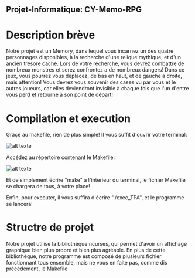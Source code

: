 ## Projet-Informatique: CY-Memo-RPG


# Description brève

Notre projet est un Memory, dans lequel vous incarnez un des quatre personnages disponibles, à la recherche d'une relique mythique, et d'un ancien trésore caché. Lors de votre recherche, vous devrez combattre de nombreux monstres et serez confrontez a de nombreux dangers! 
Dans ce jeux, vous pourrez vous déplacez, de bas en haut, et de gauche à droite, mais attention! Vous devrez vous souvenir des cases vu par vous et le autres joueurs, car elles deviendront invisible à chaque fois que l'un d'entre vous perd et retourne à son point de départ!


# Compilation et execution

Grâçe au makefile, rien de plus simple! Il vous suffit d'ouvrir votre terminal:

![alt texte](https://azurplus.fr/wp-content/uploads/1612494018_Comment-commencer-a-utiliser-le-terminal-Linux.png)

Accédez au répertoire contenant le Makefile:

![alt texte](https://www.jetestelinux.com/wp-content/uploads/2016/03/rmdir.png)

Et de simplement écrire "make" à l'interieur du terminal, le fichier Makefile se chargera de tous, à votre place!

Enfin, pour executer, il vous suffira d'écrire "./exec_TPA", et le programme se lancera!


# Structre de projet

Notre projet utilise la bibliothèque ncurses, qui permet d'avoir un affichage graphique bien plus propre et bien plus agréable. En plus de cette bibliothèque, notre programme est composé de plusieurs fichier fonctionnant tous ensemble, mais ne vous en faite pas, comme dis précédement, le Makefile 
